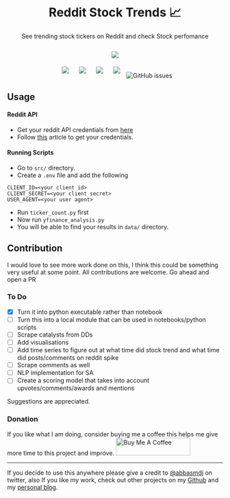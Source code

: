 <h1 align="center">Reddit Stock Trends 📈</h1>

<p align="center">
See trending stock tickers on Reddit and check Stock perfomance <br><br>
<img style="padding:10px;" src="https://img.shields.io/badge/Open%20Source-💕%20-9cf?style=for-the-badge"><br>
<img style="padding:10px;" src="https://img.shields.io/github/contributors/iam-abbas/Reddit-Stock-Trends?style=flat-square">
<img style="padding:10px;" src="https://img.shields.io/github/stars/iam-abbas/Reddit-Stock-Trends?style=flat-square">
<img style="padding:10px;" src="https://img.shields.io/github/forks/iam-abbas/Reddit-Stock-Trends?label=Forks&style=flat-square">
<img style="padding:10px;" src="https://img.shields.io/github/license/iam-abbas/Reddit-Stock-Trends?style=flat-square">
<img alt="GitHub issues" src="https://img.shields.io/github/issues/iam-abbas/Reddit-Stock-Trends?style=flat-square">

</p>

## Usage

#### Reddit API
- Get your reddit API credentials from [here](https://www.reddit.com/prefs/apps)
- Follow [this](https://towardsdatascience.com/scraping-reddit-with-praw-76efc1d1e1d9) article to get your credentials.

#### Running Scripts
- Go to `src/` directory.
- Create a `.env` file and add the following
```
CLIENT_ID=<your client id>
CLIENT_SECRET=<your client secret>
USER_AGENT=<your user agent>
```
- Run `ticker_count.py` first
- Now run `yfinance_analysis.py`
- You will be able to find your results in `data/` directory.


## Contribution
I would love to see more work done on this, I think this could be something very useful at some point. All contributions are welcome. Go ahead and open a PR

### To Do
- [x] Turn it into python executable rather than notebook
- [ ] Turn this into a local module that can be used in notebooks/python scripts
- [ ] Scrape catalysts from DDs
- [ ] Add visualisations 
- [ ] Add time series to figure out at what time did stock trend and what time did posts/comments on reddit spike
- [ ] Scrape comments as well
- [ ] NLP implementation for SA
- [ ] Create a scoring model that takes into account upvotes/comments/awards and mentions

Suggestions are appreciated. 

### Donation
If you like what I am doing, consider buying me a coffee this helps me give more time to this project and improve.
<a href="https://www.buymeacoffee.com/abbas" target="_blank"><img src="https://cdn.buymeacoffee.com/buttons/default-orange.png" alt="Buy Me A Coffee" height="41" width="174"></a>

----

If you decide to use this anywhere please give a credit to [@abbasmdj](https://twitter.com/abbasmdj) on twitter, also If you like my work, check out other projects on my [Github](https://github.com/iam-abbas) and my [personal blog](https://abbasmj.com).




